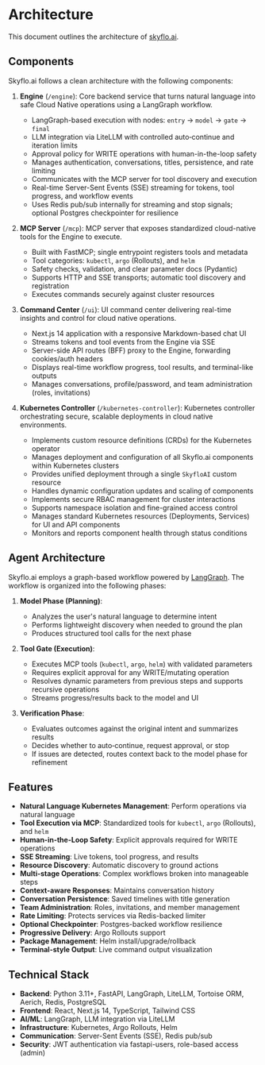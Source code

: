 # Architecture

This document outlines the architecture of [skyflo.ai](https://skyflo.ai).

## Components

Skyflo.ai follows a clean architecture with the following components:

1. **Engine** (`/engine`):
Core backend service that turns natural language into safe Cloud Native operations using a  LangGraph workflow.

   - LangGraph-based execution with nodes: `entry` → `model` → `gate` → `final`
   - LLM integration via LiteLLM with controlled auto‑continue and iteration limits
   - Approval policy for WRITE operations with human-in-the-loop safety
   - Manages authentication, conversations, titles, persistence, and rate limiting
   - Communicates with the MCP server for tool discovery and execution
   - Real-time Server-Sent Events (SSE) streaming for tokens, tool progress, and workflow events
   - Uses Redis pub/sub internally for streaming and stop signals; optional Postgres checkpointer for resilience

2. **MCP Server** (`/mcp`):
MCP server that exposes standardized cloud-native tools for the Engine to execute.

   - Built with FastMCP; single entrypoint registers tools and metadata
   - Tool categories: `kubectl`, `argo` (Rollouts), and `helm`
   - Safety checks, validation, and clear parameter docs (Pydantic)
   - Supports HTTP and SSE transports; automatic tool discovery and registration
   - Executes commands securely against cluster resources

3. **Command Center** (`/ui`):
UI command center delivering real-time insights and control for cloud native operations.

   - Next.js 14 application with a responsive Markdown-based chat UI
   - Streams tokens and tool events from the Engine via SSE
   - Server-side API routes (BFF) proxy to the Engine, forwarding cookies/auth headers
   - Displays real-time workflow progress, tool results, and terminal-like outputs
   - Manages conversations, profile/password, and team administration (roles, invitations)

4. **Kubernetes Controller** (`/kubernetes-controller`):
Kubernetes controller orchestrating secure, scalable deployments in cloud native environments.

   - Implements custom resource definitions (CRDs) for the Kubernetes operator
   - Manages deployment and configuration of all Skyflo.ai components within Kubernetes clusters
   - Provides unified deployment through a single `SkyfloAI` custom resource
   - Handles dynamic configuration updates and scaling of components
   - Implements secure RBAC management for cluster interactions
   - Supports namespace isolation and fine-grained access control
   - Manages standard Kubernetes resources (Deployments, Services) for UI and API components
   - Monitors and reports component health through status conditions

## Agent Architecture

Skyflo.ai employs a graph-based workflow powered by [LangGraph](https://github.com/LangChain-AI/langgraph). The workflow is organized into the following phases:

1. **Model Phase (Planning)**:
   - Analyzes the user's natural language to determine intent
   - Performs lightweight discovery when needed to ground the plan
   - Produces structured tool calls for the next phase

2. **Tool Gate (Execution)**:
   - Executes MCP tools (`kubectl`, `argo`, `helm`) with validated parameters
   - Requires explicit approval for any WRITE/mutating operation
   - Resolves dynamic parameters from previous steps and supports recursive operations
   - Streams progress/results back to the model and UI

3. **Verification Phase**:
   - Evaluates outcomes against the original intent and summarizes results
   - Decides whether to auto‑continue, request approval, or stop
   - If issues are detected, routes context back to the model phase for refinement

## Features

- **Natural Language Kubernetes Management**: Perform operations via natural language
- **Tool Execution via MCP**: Standardized tools for `kubectl`, `argo` (Rollouts), and `helm`
- **Human-in-the-Loop Safety**: Explicit approvals required for WRITE operations
- **SSE Streaming**: Live tokens, tool progress, and results
- **Resource Discovery**: Automatic discovery to ground actions
- **Multi-stage Operations**: Complex workflows broken into manageable steps
- **Context-aware Responses**: Maintains conversation history
- **Conversation Persistence**: Saved timelines with title generation
- **Team Administration**: Roles, invitations, and member management
- **Rate Limiting**: Protects services via Redis-backed limiter
- **Optional Checkpointer**: Postgres-backed workflow resilience
- **Progressive Delivery**: Argo Rollouts support
- **Package Management**: Helm install/upgrade/rollback
- **Terminal-style Output**: Live command output visualization

## Technical Stack

- **Backend**: Python 3.11+, FastAPI, LangGraph, LiteLLM, Tortoise ORM, Aerich, Redis, PostgreSQL
- **Frontend**: React, Next.js 14, TypeScript, Tailwind CSS
- **AI/ML**: LangGraph, LLM integration via LiteLLM
- **Infrastructure**: Kubernetes, Argo Rollouts, Helm
- **Communication**: Server-Sent Events (SSE), Redis pub/sub
- **Security**: JWT authentication via fastapi-users, role-based access (admin)
